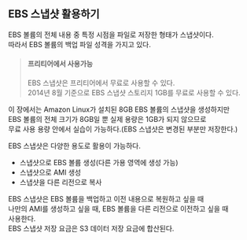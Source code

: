## EBS 스냅샷 활용하기  
EBS 볼륨의 전체 내용 중 특정 시점을 파일로 저장한 형태가 스냅샷이다.  
따라서 EBS 볼륨의 백업 파일 성격을 가지고 있다. 

> #### 프리티어에서 사용가능
> EBS 스냅샷은 프리티어에서 무료로 사용할 수 있다.  
> 2014년 8월 기준으로 EBS 스냅샷 스토리지 1GB를 무료로 사용할 수 있다.  

이 장에서는 Amazon Linux가 설치된 8GB EBS 볼륨의 스냅샷을 생성하지만  
EBS 볼륨의 전체 크기가 8GB일 뿐 실제 용량은 1GB가 되지 않으므로  
무료 사용 용량 안에서 실습이 가능하다.(EBS 스냅샷은 변경된 부분만 저장한다.)

EBS 스냅샷은 다양한 용도로 활용이 가능하다. 
- 스냅샷으로 EBS 볼륨 생성(다른 가용 영역에 생성 가능)
- 스냅샷으로 AMI 생성
- 스냅샷을 다른 리전으로 복사

EBS 스냅샷은 EBS 볼륨을 백업하고 이전 내용으로 복원하고 싶을 때  
나만의 AMI를 생성하고 싶을 때, EBS 볼륨을 다른 리전으로 이전하고 싶을 때  
사용한다.  
EBS 스냅샷 저장 요금은 S3 데이터 저장 요금에 합산된다.  
